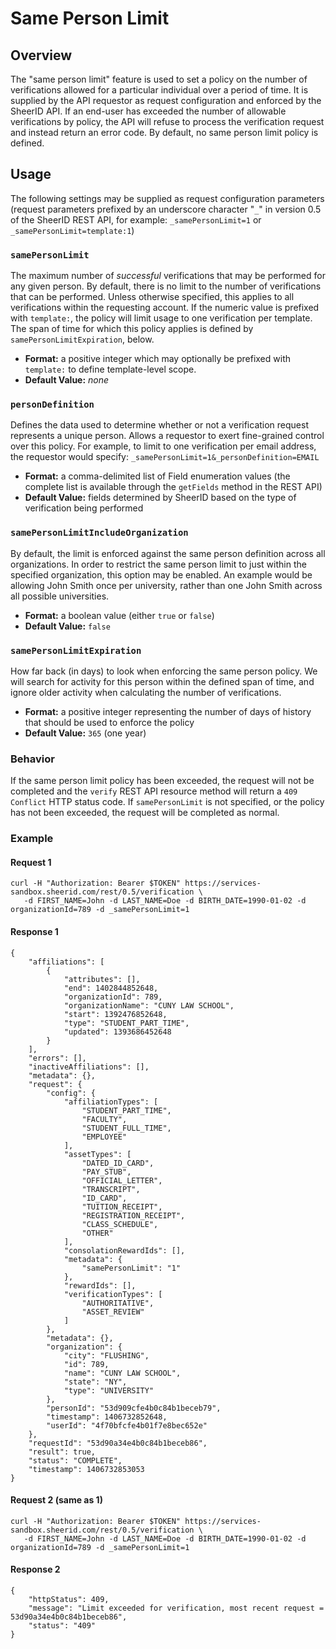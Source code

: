 # Same Person Limit

## Overview

The "same person limit" feature is used to set a policy on the number of verifications allowed for a particular individual over a period of time. It is supplied by the API requestor as request configuration and enforced by the SheerID API.  If an end-user has exceeded the number of allowable verifications by policy, the API will refuse to process the verification request and instead return an error code.  By default, no same person limit policy is defined.

## Usage

The following settings may be supplied as request configuration parameters (request parameters prefixed by an underscore character "`_`" in version 0.5 of the SheerID REST API, for example: `_samePersonLimit=1` or `_samePersonLimit=template:1`)

### `samePersonLimit`

The maximum number of *successful* verifications that may be performed for any given person. By default, there is no limit to the number of verifications that can be performed. Unless otherwise specified, this applies to all verifications within the requesting account. If the numeric value is prefixed with `template:`, the policy will limit usage to one verification per template. The span of time for which this policy applies is defined by `samePersonLimitExpiration`, below.

 * **Format:** a positive integer which may optionally be prefixed with `template:` to define template-level scope.
 * **Default Value:** *none*

### `personDefinition`

Defines the data used to determine whether or not a verification request represents a unique person. Allows a requestor to exert fine-grained control over this policy. For example, to limit to one verification per email address, the requestor would specify: `_samePersonLimit=1&_personDefinition=EMAIL`

 * **Format:** a comma-delimited list of Field enumeration values (the complete list is available through the `getFields` method in the REST API)
 * **Default Value:** fields determined by SheerID based on the type of verification being performed

### `samePersonLimitIncludeOrganization`

By default, the limit is enforced against the same person definition across all organizations. In order to restrict the same person limit to just within the specified organization, this option may be enabled. An example would be allowing John Smith once per university, rather than one John Smith across all possible universities.

 * **Format:** a boolean value (either `true` or `false`)
 * **Default Value:** `false`

### `samePersonLimitExpiration`

How far back (in days) to look when enforcing the same person policy. We will search for activity for this person within the defined span of time, and ignore older activity when calculating the number of verifications.

 * **Format:** a positive integer representing the number of days of history that should be used to enforce the policy
 * **Default Value:** `365` (one year)

### Behavior

If the same person limit policy has been exceeded, the request will not be completed and the `verify` REST API resource method will return a `409 Conflict` HTTP status code.  If `samePersonLimit` is not specified, or the policy has not been exceeded, the request will be completed as normal.

### Example

#### Request 1

    curl -H "Authorization: Bearer $TOKEN" https://services-sandbox.sheerid.com/rest/0.5/verification \
       -d FIRST_NAME=John -d LAST_NAME=Doe -d BIRTH_DATE=1990-01-02 -d organizationId=789 -d _samePersonLimit=1

#### Response 1

    {
	    "affiliations": [
	        {
	            "attributes": [],
	            "end": 1402844852648,
	            "organizationId": 789,
	            "organizationName": "CUNY LAW SCHOOL",
	            "start": 1392476852648,
	            "type": "STUDENT_PART_TIME",
	            "updated": 1393686452648
	        }
	    ],
	    "errors": [],
	    "inactiveAffiliations": [],
	    "metadata": {},
	    "request": {
	        "config": {
	            "affiliationTypes": [
	                "STUDENT_PART_TIME",
	                "FACULTY",
	                "STUDENT_FULL_TIME",
	                "EMPLOYEE"
	            ],
	            "assetTypes": [
	                "DATED_ID_CARD",
	                "PAY_STUB",
	                "OFFICIAL_LETTER",
	                "TRANSCRIPT",
	                "ID_CARD",
	                "TUITION_RECEIPT",
	                "REGISTRATION_RECEIPT",
	                "CLASS_SCHEDULE",
	                "OTHER"
	            ],
	            "consolationRewardIds": [],
	            "metadata": {
	                "samePersonLimit": "1"
	            },
	            "rewardIds": [],
	            "verificationTypes": [
	                "AUTHORITATIVE",
	                "ASSET_REVIEW"
	            ]
	        },
	        "metadata": {},
	        "organization": {
	            "city": "FLUSHING",
	            "id": 789,
	            "name": "CUNY LAW SCHOOL",
	            "state": "NY",
	            "type": "UNIVERSITY"
	        },
	        "personId": "53d909cfe4b0c84b1beceb79",
	        "timestamp": 1406732852648,
	        "userId": "4f70bfcfe4b01f7e8bec652e"
	    },
	    "requestId": "53d90a34e4b0c84b1beceb86",
	    "result": true,
	    "status": "COMPLETE",
	    "timestamp": 1406732853053
	}

#### Request 2 (same as 1)

    curl -H "Authorization: Bearer $TOKEN" https://services-sandbox.sheerid.com/rest/0.5/verification \
       -d FIRST_NAME=John -d LAST_NAME=Doe -d BIRTH_DATE=1990-01-02 -d organizationId=789 -d _samePersonLimit=1

#### Response 2

    {
	    "httpStatus": 409,
	    "message": "Limit exceeded for verification, most recent request = 53d90a34e4b0c84b1beceb86",
	    "status": "409"
	}